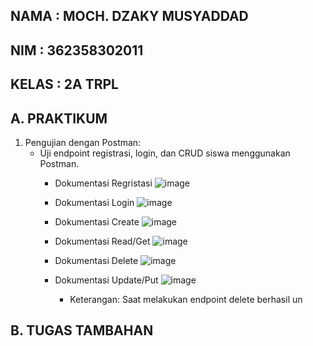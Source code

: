 **NAMA : MOCH. DZAKY MUSYADDAD**
-
**NIM : 362358302011**
-
**KELAS : 2A TRPL**
-
**A. PRAKTIKUM**
-
1. Pengujian	dengan	Postman:
   - Uji	endpoint	registrasi,	login,	dan	CRUD	siswa	menggunakan	Postman.
     - Dokumentasi Regristasi
       ![image](https://github.com/user-attachments/assets/15a027bd-b815-437e-9a6e-7545bc583931)

     - Dokumentasi Login
       ![image](https://github.com/user-attachments/assets/a771fece-23b1-463c-8eb4-cd685d22d25e)

     - Dokumentasi Create
       ![image](https://github.com/user-attachments/assets/1c677375-2a90-49a9-988d-4329a009cfdc)

     - Dokumentasi Read/Get
       ![image](https://github.com/user-attachments/assets/300b65af-c46f-4da2-baa4-98baf203bbe7)

     - Dokumentasi Delete
       ![image](https://github.com/user-attachments/assets/405c6344-740a-48fb-a6fc-2bd30652e8ac)

     - Dokumentasi Update/Put
       ![image](https://github.com/user-attachments/assets/e673ab7c-73e8-432d-8ca9-4033412d6d3f)
       - Keterangan: Saat melakukan endpoint delete berhasil un

       
**B. TUGAS TAMBAHAN**
-

